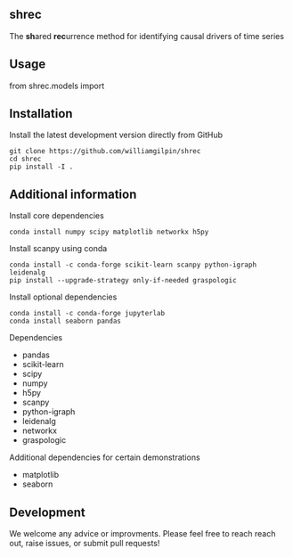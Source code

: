 ## shrec

The **sh**ared **rec**urrence method for identifying causal drivers of time series

## Usage

from shrec.models import 


## Installation

Install the latest development version directly from GitHub

	git clone https://github.com/williamgilpin/shrec
	cd shrec
	pip install -I . 
    
## Additional information

Install core dependencies

	conda install numpy scipy matplotlib networkx h5py

Install scanpy using conda

	conda install -c conda-forge scikit-learn scanpy python-igraph leidenalg 
	pip install --upgrade-strategy only-if-needed graspologic

Install optional dependencies

	conda install -c conda-forge jupyterlab
	conda install seaborn pandas 

Dependencies
+ pandas
+ scikit-learn
+ scipy
+ numpy
+ h5py
+ scanpy
+ python-igraph
+ leidenalg
+ networkx
+ graspologic

Additional dependencies for certain demonstrations
+ matplotlib 
+ seaborn


## Development

We welcome any advice or improvments. Please feel free to reach reach out, raise issues, or submit pull requests!


